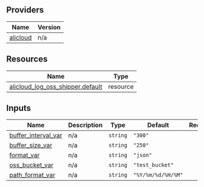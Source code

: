 <!-- BEGIN_TF_DOCS -->
## Providers

| Name | Version |
|------|---------|
| <a name="provider_alicloud"></a> [alicloud](#provider\_alicloud) | n/a |

## Resources

| Name | Type |
|------|------|
| [alicloud_log_oss_shipper.default](https://registry.terraform.io/providers/hashicorp/alicloud/latest/docs/resources/log_oss_shipper) | resource |

## Inputs

| Name | Description | Type | Default | Required |
|------|-------------|------|---------|:--------:|
| <a name="input_buffer_interval_var"></a> [buffer\_interval\_var](#input\_buffer\_interval\_var) | n/a | `string` | `"300"` | no |
| <a name="input_buffer_size_var"></a> [buffer\_size\_var](#input\_buffer\_size\_var) | n/a | `string` | `"250"` | no |
| <a name="input_format_var"></a> [format\_var](#input\_format\_var) | n/a | `string` | `"json"` | no |
| <a name="input_oss_bucket_var"></a> [oss\_bucket\_var](#input\_oss\_bucket\_var) | n/a | `string` | `"test_bucket"` | no |
| <a name="input_path_format_var"></a> [path\_format\_var](#input\_path\_format\_var) | n/a | `string` | `"%Y/%m/%d/%H/%M"` | no |
<!-- END_TF_DOCS -->    